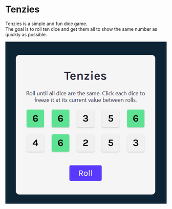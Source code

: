 # Tenzies

Tenzies is a simple and fun dice game.  
The goal is to roll ten dice and get them all to show the same number as quickly as possible.

![Dice Game](/public/image.png)
